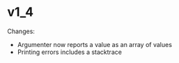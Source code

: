 ﻿# v1_4

Changes:
- Argumenter now reports a value as an array of values
- Printing errors includes a stacktrace